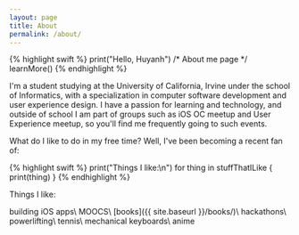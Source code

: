 ```yaml
---
layout: page
title: About
permalink: /about/
---
```

{% highlight swift %}
print("Hello, Huyanh")
/* About me page */
learnMore()
{% endhighlight %}

I'm a student studying at the University of California, Irvine under the school of Informatics, with a
specialization in computer software development and user experience design. I have a passion for learning
and technology, and outside of school I am part of groups such as iOS OC meetup and User Experience
meetup, so you'll find me frequently going to such events.

What do I like to do in my free time? Well, I've been becoming a recent fan of:

{% highlight swift %}
print("Things I like:\n")
for thing in stuffThatILike {
    print(thing)
}
{% endhighlight %}

Things I like:

building iOS apps\\
MOOCS\\
[books]({{ site.baseurl }}/books/)\\
hackathons\\
powerlifting\\
tennis\\
mechanical keyboards\\
anime
